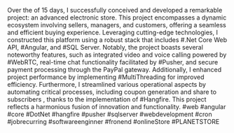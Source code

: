Over the of 15 days, I successfully conceived and developed a remarkable project: an advanced electronic store. This project encompasses a dynamic ecosystem involving sellers, managers, and customers, offering a seamless and efficient buying experience. Leveraging cutting-edge technologies, I constructed this platform using a robust stack that includes #.Net Core Web API, #Angular, and #SQL Server. Notably, the project boasts several noteworthy features, such as integrated video and voice calling powered by #WebRTC, real-time chat functionality facilitated by #Pusher, and secure payment processing through the PayPal gateway. Additionally, I enhanced project performance by implementing #MultiThreading for improved efficiency. Furthermore, I streamlined various operational aspects by automating critical processes, including coupon generation and share to subscribers , thanks to the implementation of #Hangfire. This project reflects a harmonious fusion of innovation and functionality.
#web #angular #core #DotNet #hangfire #pusher #sqlserver #webdevelopment #cron #jobrecurring #softwareenginner #fronend
#onlineStore #PLANETSTORE 



